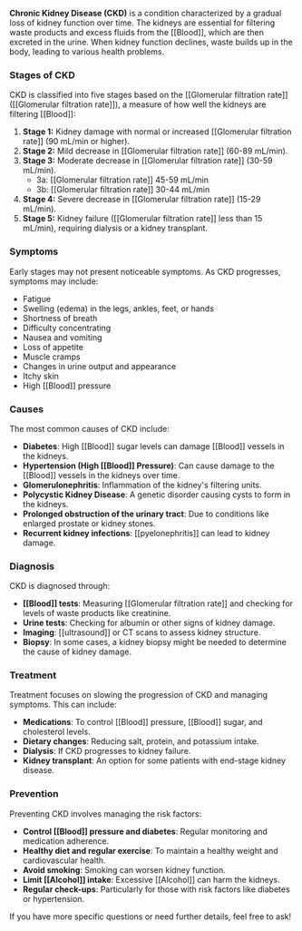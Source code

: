 **Chronic Kidney Disease (CKD)** is a condition characterized by a gradual loss of kidney function over time. The kidneys are essential for filtering waste products and excess fluids from the [[Blood]], which are then excreted in the urine. When kidney function declines, waste builds up in the body, leading to various health problems.

### **Stages of CKD**
CKD is classified into five stages based on the [[Glomerular filtration rate]] ([[Glomerular filtration rate]]), a measure of how well the kidneys are filtering [[Blood]]:

1. **Stage 1:** Kidney damage with normal or increased [[Glomerular filtration rate]] (90 mL/min or higher).
2. **Stage 2:** Mild decrease in [[Glomerular filtration rate]] (60-89 mL/min).
3. **Stage 3:** Moderate decrease in [[Glomerular filtration rate]] (30-59 mL/min). 
   - 3a: [[Glomerular filtration rate]] 45-59 mL/min
   - 3b: [[Glomerular filtration rate]] 30-44 mL/min
4. **Stage 4:** Severe decrease in [[Glomerular filtration rate]] (15-29 mL/min).
5. **Stage 5:** Kidney failure ([[Glomerular filtration rate]] less than 15 mL/min), requiring dialysis or a kidney transplant.

### **Symptoms**
Early stages may not present noticeable symptoms. As CKD progresses, symptoms may include:
- Fatigue
- Swelling (edema) in the legs, ankles, feet, or hands
- Shortness of breath
- Difficulty concentrating
- Nausea and vomiting
- Loss of appetite
- Muscle cramps
- Changes in urine output and appearance
- Itchy skin
- High [[Blood]] pressure

### **Causes**
The most common causes of CKD include:
- **Diabetes**: High [[Blood]] sugar levels can damage [[Blood]] vessels in the kidneys.
- **Hypertension (High [[Blood]] Pressure)**: Can cause damage to the [[Blood]] vessels in the kidneys over time.
- **Glomerulonephritis**: Inflammation of the kidney's filtering units.
- **Polycystic Kidney Disease**: A genetic disorder causing cysts to form in the kidneys.
- **Prolonged obstruction of the urinary tract**: Due to conditions like enlarged prostate or kidney stones.
- **Recurrent kidney infections**: [[pyelonephritis]] can lead to kidney damage.

### **Diagnosis**
CKD is diagnosed through:
- **[[Blood]] tests**: Measuring [[Glomerular filtration rate]] and checking for levels of waste products like creatinine.
- **Urine tests**: Checking for albumin or other signs of kidney damage.
- **Imaging**: [[ultrasound]] or CT scans to assess kidney structure.
- **Biopsy**: In some cases, a kidney biopsy might be needed to determine the cause of kidney damage.

### **Treatment**
Treatment focuses on slowing the progression of CKD and managing symptoms. This can include:
- **Medications**: To control [[Blood]] pressure, [[Blood]] sugar, and cholesterol levels.
- **Dietary changes**: Reducing salt, protein, and potassium intake.
- **Dialysis**: If CKD progresses to kidney failure.
- **Kidney transplant**: An option for some patients with end-stage kidney disease.

### **Prevention**
Preventing CKD involves managing the risk factors:
- **Control [[Blood]] pressure and diabetes**: Regular monitoring and medication adherence.
- **Healthy diet and regular exercise**: To maintain a healthy weight and cardiovascular health.
- **Avoid smoking**: Smoking can worsen kidney function.
- **Limit [[Alcohol]] intake**: Excessive [[Alcohol]] can harm the kidneys.
- **Regular check-ups**: Particularly for those with risk factors like diabetes or hypertension.

If you have more specific questions or need further details, feel free to ask!